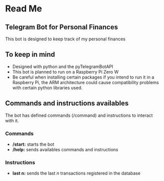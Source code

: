 # Read Me

## Telegram Bot for Personal Finances

This bot is designed to keep track of my personal finances

## To keep in mind

- Designed with python and the pyTelegramBotAPI
- This bot is planned to run on a Raspberry Pi Zero W
- Be careful when installing certain packages if you intend to run it in a Raspberry Pi, the ARM architecture could cause compatibility problems with certain python libraries used.

## Commands and instructions availables

The bot has defined commands (/command) and instructions to interact with it.

### Commands

- **/start:** starts the bot
- **/help:** sends availables commands and instructions

### Instructions

- **last n:** sends the last *n* transactions registered in the database
